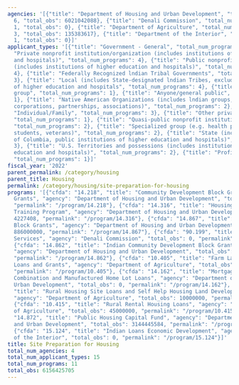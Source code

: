 ```yaml
---
agencies: '[{"title": "Department of Housing and Urban Development", "total_num_programs":
  6, "total_obs": 6021042088}, {"title": "Denali Commission", "total_num_programs":
  1, "total_obs": 0}, {"title": "Department of Agriculture", "total_num_programs":
  3, "total_obs": 135383617}, {"title": "Department of the Interior", "total_num_programs":
  1, "total_obs": 0}]'
applicant_types: '[{"title": "Government - General", "total_num_programs": 1}, {"title":
  "Private nonprofit institution/organization (includes institutions of higher education
  and hospitals)", "total_num_programs": 4}, {"title": "Public nonprofit institution/organization
  (includes institutions of higher education and hospitals)", "total_num_programs":
  4}, {"title": "Federally Recognized lndian Tribal Governments", "total_num_programs":
  3}, {"title": "Local (includes State-designated lndian Tribes, excludes institutions
  of higher education and hospitals", "total_num_programs": 4}, {"title": "Minority
  group", "total_num_programs": 1}, {"title": "Anyone/general public", "total_num_programs":
  1}, {"title": "Native American Organizations (includes lndian groups, cooperatives,
  corporations, partnerships, associations)", "total_num_programs": 2}, {"title":
  "Individual/Family", "total_num_programs": 3}, {"title": "Other private institutions/organizations",
  "total_num_programs": 1}, {"title": "Quasi-public nonprofit institution/organization",
  "total_num_programs": 2}, {"title": "Specialized group (e.g. health professionals,
  students, veterans)", "total_num_programs": 2}, {"title": "State (includes District
  of Columbia, public institutions of higher education and hospitals)", "total_num_programs":
  3}, {"title": "U.S. Territories and possessions (includes institutions of higher
  education and hospitals)", "total_num_programs": 2}, {"title": "Profit organization",
  "total_num_programs": 1}]'
fiscal_year: '2022'
parent_permalink: /category/housing
parent_title: Housing
permalink: /category/housing/site-preparation-for-housing
programs: '[{"cfda": "14.218", "title": "Community Development Block Grants/Entitlement
  Grants", "agency": "Department of Housing and Urban Development", "total_obs": 1933000000,
  "permalink": "/program/14.218"}, {"cfda": "14.316", "title": "Housing Counseling
  Training Program", "agency": "Department of Housing and Urban Development", "total_obs":
  4227408, "permalink": "/program/14.316"}, {"cfda": "14.867", "title": "Indian Housing
  Block Grants", "agency": "Department of Housing and Urban Development", "total_obs":
  886000000, "permalink": "/program/14.867"}, {"cfda": "90.199", "title": "Shared
  Services", "agency": "Denali Commission", "total_obs": 0, "permalink": "/program/90.199"},
  {"cfda": "14.862", "title": "Indian Community Development Block Grant Program",
  "agency": "Department of Housing and Urban Development", "total_obs": 53369096,
  "permalink": "/program/14.862"}, {"cfda": "10.405", "title": "Farm Labor Housing
  Loans and Grants", "agency": "Department of Agriculture", "total_obs": 80383617,
  "permalink": "/program/10.405"}, {"cfda": "14.162", "title": "Mortgage Insurance
  Combination and Manufactured Home Lot Loans", "agency": "Department of Housing and
  Urban Development", "total_obs": 0, "permalink": "/program/14.162"}, {"cfda": "10.411",
  "title": "Rural Housing Site Loans and Self Help Housing Land Development Loans",
  "agency": "Department of Agriculture", "total_obs": 10000000, "permalink": "/program/10.411"},
  {"cfda": "10.415", "title": "Rural Rental Housing Loans", "agency": "Department
  of Agriculture", "total_obs": 45000000, "permalink": "/program/10.415"}, {"cfda":
  "14.872", "title": "Public Housing Capital Fund", "agency": "Department of Housing
  and Urban Development", "total_obs": 3144445584, "permalink": "/program/14.872"},
  {"cfda": "15.124", "title": "Indian Loans Economic Development", "agency": "Department
  of the Interior", "total_obs": 0, "permalink": "/program/15.124"}]'
title: Site Preparation for Housing
total_num_agencies: 4
total_num_applicant_types: 15
total_num_programs: 11
total_obs: 6156425705
---
```

